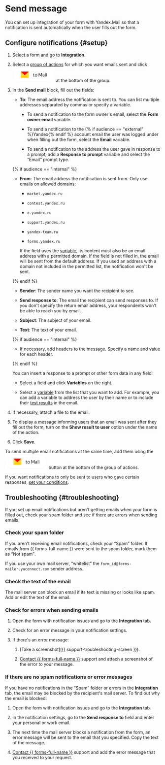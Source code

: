 # Send message

You can set up integration of your form with Yandex.Mail so that a notification is sent automatically when the user fills out the form.

## Configure notifications {#setup}

1. Select a form and go to **Integration**.

1. Select a [group of actions](notifications.md#add-integration) for which you want emails sent and click ![](../_assets/forms/mail-notification-button.png) at the bottom of the group.

1. In the **Send mail** block, fill out the fields:

    - **To**: The email address the notification is sent to. You can list multiple addresses separated by commas or specify a variable.

        - To send a notification to the form owner's email, select the **Form owner email** variable.

        - To send a notification to the {% if audience == "external" %}Yandex{% endif %} account email the user was logged under when filling out the form, select the **Email** variable.

        - To send a notification to the address the user gave in response to a prompt, add a **Response to prompt** variable and select the <q>Email</q> prompt type.

    {% if audience == "internal" %}

    - **From**: The email address the notification is sent from. Only use emails on allowed domains:

        - `market.yandex.ru`

        - `contest.yandex.ru`

        - `o.yandex.ru`

        - `support.yandex.ru`

        - `yandex-team.ru`

        - `forms.yandex.ru`

        If the field uses the [variable](vars.md), its content must also be an email address with a permitted domain. If the field is not filled in, the email will be sent from the default address. If you used an address with a domain not included in the permitted list, the notification won't be sent.

    {% endif %}

    - **Sender**: The sender name you want the recipient to see.

    - **Send response to**: The email the recipient can send responses to. If you don't specify the return email address, your respondents won't be able to reach you by email.

    - **Subject**: The subject of your email.

    - **Text**: The text of your email.

    {% if audience == "internal" %}
    - If necessary, add headers to the message. Specify a name and value for each header.

    {% endif %}

    You can insert a response to a prompt or other form data in any field:

    - Select a field and click **Variables** on the right.

    - Select a [variable](vars.md) from the list that you want to add. For example, you can add a variable to address the user by their name or to include their [test results](tests.md) in the email.

    <!-- ![](../_assets/forms/mail-var-example.png) -->

1. If necessary, attach a file to the email.

1. To display a message informing users that an email was sent after they fill out the form, turn on the **Show result to user** option under the name of the action.

1. Click **Save**.

To send multiple email notifications at the same time, add them using the ![](../_assets/forms/mail-notification-button.png) button at the bottom of the group of actions.

If you want notifications to only be sent to users who gave certain responses, [set your conditions](notifications.md#section_xlw_rjc_tbb).

<!-- Example of a notification for a job application form. After the form is filled out, responses to the prompts are sent to the email of the HR department.

![](../_assets/forms/email-example.png) -->

## Troubleshooting {#troubleshooting}

If you set up email notifications but aren't getting emails when your form is filled out, check your spam folder and see if there are errors when sending emails.

### Check your spam folder

If you aren't receiving email notifications, check your <q>Spam</q> folder. If emails from {{ forms-full-name }} were sent to the spam folder, mark them as <q>Not spam</q>.

If you use your own mail server, <q>whitelist</q> the `form_id@forms-mailer.yaconnect.com` sender address.

### Check the text of the email

The mail server can block an email if its text is missing or looks like spam. Add or edit the text of the email.

### Check for errors when sending emails

1. Open the form with notification issues and go to the **Integration** tab.

1. Check for an error message in your notification settings.

    <!-- ![](../_assets/forms/mail-error.png) -->

1. If there's an error message:

    1. [Take a screenshot]({{ support-troubleshooting-screen }}).

    1. [Contact {{ forms-full-name }}](feedback.md) support and attach a screenshot of the error to your message.

### If there are no spam notifications or error messages

If you have no notifications in the <q>Spam</q> folder or errors in the **Integration** tab, the email may be blocked by the recipient's mail server. To find out why the email is blocked:

1. Open the form with notification issues and go to the **Integration** tab.

1. In the notification settings, go to the **Send response to** field and enter your personal or work email.

1. The next time the mail server blocks a notification from the form, an error message will be sent to the email that you specified. Copy the text of the message.

1. [Contact {{ forms-full-name }}](feedback.md) support and add the error message that you received to your request.